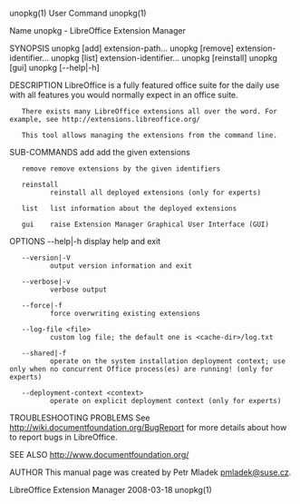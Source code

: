 unopkg(1)                                                                                      User Command                                                                                     unopkg(1)

Name
       unopkg - LibreOffice Extension Manager

SYNOPSIS
       unopkg [add] <options> extension-path...
       unopkg [remove] <options> extension-identifier...
       unopkg [list] <options> extension-identifier...
       unopkg [reinstall] <options>
       unopkg [gui]
       unopkg [--help|-h]

DESCRIPTION
       LibreOffice is a fully featured office suite for the daily use with all features you would normally expect in an office suite.

       There exists many LibreOffice extensions all over the word. For example, see http://extensions.libreoffice.org/

       This tool allows managing the extensions from the command line.

SUB-COMMANDS
       add    add the given extensions

       remove remove extensions by the given identifiers

       reinstall
              reinstall all deployed extensions (only for experts)

       list   list information about the deployed extensions

       gui    raise Extension Manager Graphical User Interface (GUI)

OPTIONS
       --help|-h
              display help and exit

       --version|-V
              output version information and exit

       --verbose|-v
              verbose output

       --force|-f
              force overwriting existing extensions

       --log-file <file>
              custom log file; the default one is <cache-dir>/log.txt

       --shared|-f
              operate on the system installation deployment context; use only when no concurrent Office process(es) are running! (only for experts)

       --deployment-context <context>
              operate on explicit deployment context (only for experts)

TROUBLESHOOTING PROBLEMS
       See http://wiki.documentfoundation.org/BugReport for more details about how to report bugs in LibreOffice.

SEE ALSO
       http://www.documentfoundation.org/

AUTHOR
       This manual page was created by Petr Mladek <pmladek@suse.cz>.

LibreOffice Extension Manager                                                                   2008-03-18                                                                                      unopkg(1)
